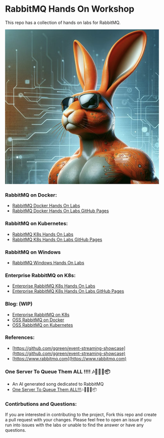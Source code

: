 # RabbitMQ Hands On Workshop

This repo has a collection of hands on  labs for RabbitMQ.

![RabbitMQ Screenshot](static/rmq.png)

### RabbitMQ on Docker:
- [RabbitMQ Docker Hands On Labs](https://github.com/cfkubo/rmq-workshop/tree/ed882554b7fc17952e482947ade64c67dbd580f0/docker)
- [RabbitMQ Docker Hands On Labs GitHub Pages](https://site.arullab.com/rmq-workshop/docker/)

### RabbitMQ on Kubernetes: 
- [RabbitMQ K8s Hands On Labs](https://github.com/cfkubo/rmq-workshop/tree/main/k8s)
- [RabbitMQ K8s Hands On Labs GitHub Pages](https://site.arullab.com/rmq-workshop/k8s/)

### RabbitMQ on Windows
- [RabbitMQ Windows Hands On Labs](https://github.com/cfkubo/rmq-workshop/tree/d599490f80b8c8eaffe41fb7a2e389bd3708a6ee/Windows)

### Enterprise RabbitMQ on K8s:
- [Enterprise RabbitMQ K8s Hands On Labs](https://github.com/cfkubo/rmq-workshop/tree/a879dc3dbfba24c1d1dd3cbc82b71c2eca1d28b6/EnterpriseRabbitMQ)
- [Enterprise RabbitMQ K8s Hands On Labs GitHub Pages](https://site.arullab.com/rmq-workshop/EnterpriseRabbitMQ/)



### Blog: (WIP)
-  [Enterprise RabbitMQ on K8s](https://site.arullab.com/posts/ENTERPRISERMQ/)
-  [OSS RabbitMQ on Docker](https://site.arullab.com/posts/RMQDOCKERHANDSON/)
-  [OSS RabbitMQ on Kubernetes](https://site.arullab.com/posts/RMQK8SHANDON/)


### References: 
- [https://github.com/ggreen/event-streaming-showcase](https://github.com/ggreen/event-streaming-showcase)
- [https://www.rabbitmq.com](https://www.rabbitmq.com)

### One Server To Queue Them ALL !!!! 🎶🥁🚀🐰📦

- An AI generated song dedicated to RabbitMQ
- [One Server To Queue Them ALL!!!](https://youtu.be/zoAPWZF9TRI?si=XbmoSunl47eqZ6a-)🎶🥁🚀🐰📦

<!-- <iframe width="1254" height="706" src="https://www.youtube.com/embed/zoAPWZF9TRI" title="One Server To Queue Them All !!!   #rabbitmq" frameborder="0" allow="accelerometer; autoplay; clipboard-write; encrypted-media; gyroscope; picture-in-picture; web-share" referrerpolicy="strict-origin-when-cross-origin" allowfullscreen></iframe> -->





### Contirbutions and Questions:
If you are interested in contributing to the project, Fork this repo and create a pull request with your changes. Please feel free to open an issue if you run into issues with the labs or unable to find the answer or have any questions.
